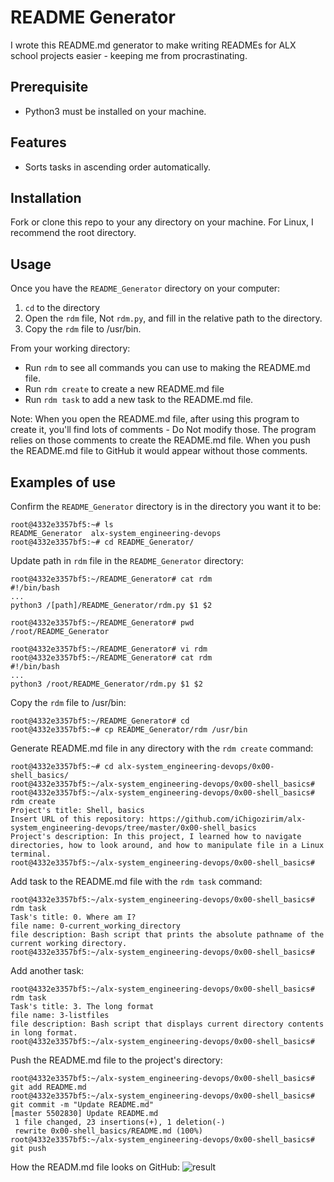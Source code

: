 # README Generator
I wrote this README.md generator to make writing READMEs for ALX school projects easier - keeping me from procrastinating. 

## Prerequisite
- Python3 must be installed on your machine.

## Features
- Sorts tasks in ascending order automatically.

## Installation
Fork or clone this repo to your any directory on your machine. For Linux, I recommend the root directory.

## Usage
Once you have the `README_Generator` directory on your computer:
1. `cd` to the directory
2. Open the `rdm` file, Not `rdm.py`, and fill in the relative path to the directory.
3. Copy the `rdm` file to /usr/bin.

From your working directory:
- Run `rdm` to see all commands you can use to making the README.md file.
- Run `rdm create` to create a new README.md file
- Run `rdm task` to add a new task to the README.md file.

Note: When you open the README.md file, after using this program to create it, you'll find lots of comments - Do Not modify those. The program relies on those comments to create the README.md file. When you push the README.md file to GitHub it would appear without those comments.
## Examples of use
Confirm the `README_Generator` directory is in the directory you want it to be:
```
root@4332e3357bf5:~# ls
README_Generator  alx-system_engineering-devops
root@4332e3357bf5:~# cd README_Generator/
```
Update path in `rdm` file in the `README_Generator` directory:
```
root@4332e3357bf5:~/README_Generator# cat rdm
#!/bin/bash
...
python3 /[path]/README_Generator/rdm.py $1 $2

root@4332e3357bf5:~/README_Generator# pwd
/root/README_Generator

root@4332e3357bf5:~/README_Generator# vi rdm
root@4332e3357bf5:~/README_Generator# cat rdm
#!/bin/bash
...
python3 /root/README_Generator/rdm.py $1 $2
```
Copy the `rdm` file to /usr/bin:
```
root@4332e3357bf5:~/README_Generator# cd
root@4332e3357bf5:~# cp README_Generator/rdm /usr/bin
```
Generate README.md file in any directory with the `rdm create` command:
```
root@4332e3357bf5:~# cd alx-system_engineering-devops/0x00-shell_basics/
root@4332e3357bf5:~/alx-system_engineering-devops/0x00-shell_basics#
root@4332e3357bf5:~/alx-system_engineering-devops/0x00-shell_basics# rdm create
Project's title: Shell, basics
Insert URL of this repository: https://github.com/iChigozirim/alx-system_engineering-devops/tree/master/0x00-shell_basics
Project's description: In this project, I learned how to navigate directories, how to look around, and how to manipulate file in a Linux terminal.
root@4332e3357bf5:~/alx-system_engineering-devops/0x00-shell_basics#
```
Add task to the README.md file with the `rdm task` command:
```
root@4332e3357bf5:~/alx-system_engineering-devops/0x00-shell_basics# rdm task
Task's title: 0. Where am I?
file name: 0-current_working_directory
file description: Bash script that prints the absolute pathname of the current working directory.
root@4332e3357bf5:~/alx-system_engineering-devops/0x00-shell_basics#
```
Add another task:
```
root@4332e3357bf5:~/alx-system_engineering-devops/0x00-shell_basics# rdm task
Task's title: 3. The long format
file name: 3-listfiles
file description: Bash script that displays current directory contents in long format.
root@4332e3357bf5:~/alx-system_engineering-devops/0x00-shell_basics#
```
Push the README.md file to the project's directory:
```
root@4332e3357bf5:~/alx-system_engineering-devops/0x00-shell_basics# git add README.md
root@4332e3357bf5:~/alx-system_engineering-devops/0x00-shell_basics# git commit -m "Update README.md"
[master 5502830] Update README.md
 1 file changed, 23 insertions(+), 1 deletion(-)
 rewrite 0x00-shell_basics/README.md (100%)
root@4332e3357bf5:~/alx-system_engineering-devops/0x00-shell_basics# git push

```
How the READM.md file looks on GitHub:
![result](https://user-images.githubusercontent.com/88312276/167193436-e05ac1ae-1ea1-44d4-abba-1afe5354fdc7.jpg)
